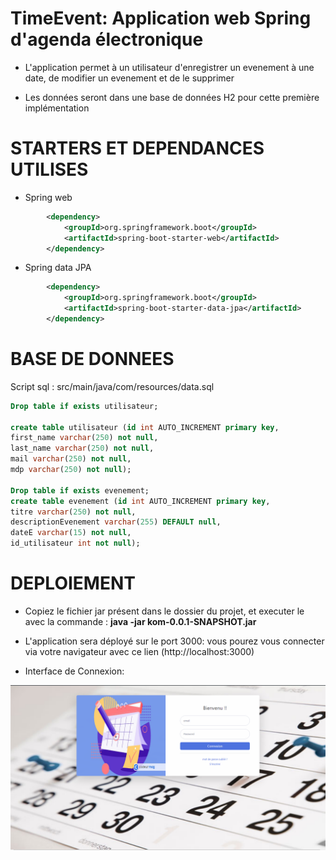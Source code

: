 # TimeEvent: Application web Spring d'agenda électronique


* L'application permet à un utilisateur d'enregistrer un evenement à une date, de modifier un evenement et de le supprimer

* Les données seront dans une base de données H2 pour cette première implémentation

# STARTERS ET DEPENDANCES UTILISES

* Spring web
```xml
		<dependency>
			<groupId>org.springframework.boot</groupId>
			<artifactId>spring-boot-starter-web</artifactId>
		</dependency>

```

* Spring data JPA
```xml
		<dependency>
			<groupId>org.springframework.boot</groupId>
			<artifactId>spring-boot-starter-data-jpa</artifactId>
		</dependency>
``` 

# BASE DE DONNEES
Script sql : src/main/java/com/resources/data.sql

```sql
Drop table if exists utilisateur;

create table utilisateur (id int AUTO_INCREMENT primary key,
first_name varchar(250) not null,
last_name varchar(250) not null,
mail varchar(250) not null,
mdp varchar(250) not null);

Drop table if exists evenement;
create table evenement (id int AUTO_INCREMENT primary key,
titre varchar(250) not null,
descriptionEvenement varchar(255) DEFAULT null,
dateE varchar(15) not null,
id_utilisateur int not null);
```

# DEPLOIEMENT

* Copiez le fichier jar présent dans le dossier du projet, et executer le avec la commande : <b>java -jar kom-0.0.1-SNAPSHOT.jar</b>

* L'application sera déployé sur le port 3000: vous pourez vous connecter via votre navigateur avec ce lien (http://localhost:3000)


* Interface de Connexion:

<p align="center">
 <img src="./acceuilAg.PNG" alt="Appercu de l'interface de connexion" style="width: 1000px;"/></div>
</p>
